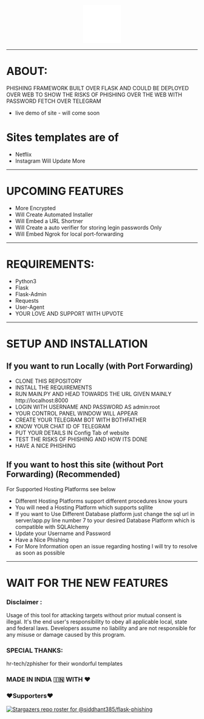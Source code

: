 <p align="center">
  <img src="sources/PhishingLogoEdited.png" style="width:100px; height:100px;"></img>
</p>

-----
# ABOUT:

PHISHING FRAMEWORK BUILT OVER FLASK AND COULD BE DEPLOYED OVER WEB TO SHOW THE RISKS OF PHISHING OVER THE WEB WITH PASSWORD FETCH OVER TELEGRAM
- live demo of site - will come soon

# Sites templates are of
- Netflix
- Instagram
Will Update More

-----
# UPCOMING FEATURES
- More Encrypted 
- Will Create Automated Installer
- Will Embed a URL Shortner
- Will Create a auto verifier for storing legin passwords Only
- Will Embed Ngrok for local port-forwarding
-----
# REQUIREMENTS:
+ Python3
+ Flask
+ Flask-Admin
+ Requests
+ User-Agent
+ YOUR LOVE AND SUPPORT WITH UPVOTE
-------

# SETUP AND INSTALLATION
## If you want to run Locally (with Port Forwarding)
+ CLONE THIS REPOSITORY
+ INSTALL THE REQUIREMENTS
+ RUN MAIN.PY AND HEAD TOWARDS THE URL GIVEN MAINLY http://localhost:8000
+ LOGIN WITH USERNAME AND PASSWORD AS admin:root
+ YOUR CONTROL PANEL WINDOW WILL APPEAR
+ CREATE YOUR TELEGRAM BOT WITH BOTHFATHER
+ KNOW YOUR CHAT ID OF TELEGRAM
+ PUT YOUR DETAILS IN Config Tab of website
+ TEST THE RISKS OF PHISHING AND HOW ITS DONE
+ HAVE A NICE PHISHING

## If you want to host this site (without Port Forwarding) (Recommended)
For Supported Hosting Platforms see below
+ Different Hosting Platforms support different procedures know yours
+ You will need a Hosting Platform which supports sqllite
+ If you want to Use Different Database platform just change the sql url in server/app.py line number 7 to your desired Database Platform which is compatible with SQLAlchemy 
+ Update your Username and Password 
+ Have a Nice Phishing 
+ For More Information open an issue regarding hosting I will try to resolve as soon as possible

----------

# WAIT FOR THE NEW FEATURES

### Disclaimer :
Usage of this tool for attacking targets without prior mutual consent is illegal. It's the end user's responsibility to obey all applicable local, state and federal laws. Developers assume no liability and are not responsible for any misuse or damage caused by this program.
### SPECIAL THANKS:
hr-tech/zphisher for their wondorful templates
### MADE IN INDIA 🇮🇳 WITH ♥
### ❤️Supporters❤️
[![Stargazers repo roster for @siddhant385/flask-phishing](https://reporoster.com/stars/siddhant385/flask-phishing)](https://github.com/siddhant385/flask-phishing)